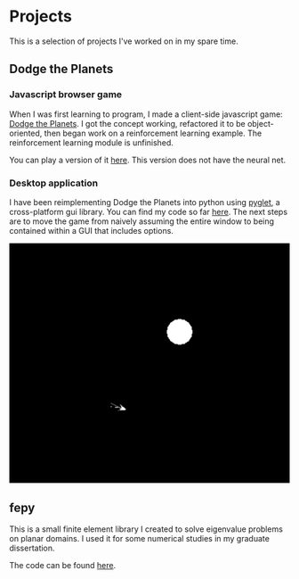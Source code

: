 # Projects

This is a selection of projects I've worked on in my spare time.

## Dodge the Planets

### Javascript browser game

When I was first learning to program, I made a client-side javascript game: [Dodge the Planets](https://github.com/necoleman/dodge_the_planets). I got the concept working, refactored it to be object-oriented, then began work on a reinforcement learning example. The reinforcement learning module is unfinished.

You can play a version of it [here](dodge_the_planets/index.html). This version does not have the neural net.

### Desktop application

I have been reimplementing Dodge the Planets into python using [pyglet](https://pyglet.readthedocs.io/en/latest/), a cross-platform gui library. You can find my code so far [here](https://github.com/necoleman/dodge). The next steps are to move the game from naively assuming the entire window to being contained within a GUI that includes options.

![Dodge](assets/projects/dodge.png)

## fepy

This is a small finite element library I created to solve eigenvalue problems on planar domains. I used it for some numerical studies in my graduate dissertation.

The code can be found [here](https://github.com/necoleman/fepy).
